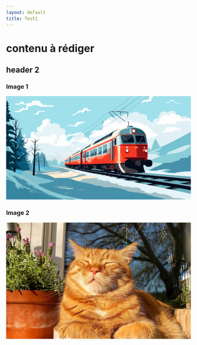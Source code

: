 ```yaml
---
layout: default
title: Test1
---
```


# contenu à rédiger

## header 2

### Image 1
![Description de l'image 1](assets/images/train.webp)

### Image 2
![Description de l'image 2](assets/images/chat.webp)



